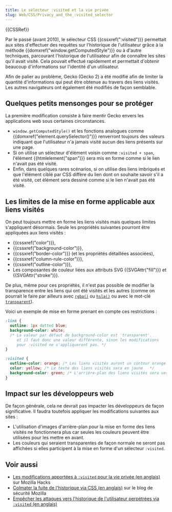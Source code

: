 ```yaml
---
title: Le sélecteur :visited et la vie privée
slug: Web/CSS/Privacy_and_the_:visited_selector
---
```


{{CSSRef}}

Par le passé (avant 2010), le sélecteur CSS {{cssxref(":visited")}} permettait aux sites d'effectuer des requêtes sur l'historique de l'utilisateur grâce à la méthode {{domxref("window.getComputedStyle")}} ou à d'autre techniques, parcourant l'historique de l'utilisateur afin de connaître les sites qu'il avait visité. Cela pouvait effectué rapidement et permettait d'obtenir beaucoup d'informations sur l'identité d'un utilisateur.

Afin de palier au problème, Gecko (Gecko 2) a été modifié afin de limiter la quantité d'informations qui peut être obtenue au travers des liens visités. Les autres navigateurs ont également été modifiés de façon semblable.

## Quelques petits mensonges pour se protéger

La première modification consiste à faire mentir Gecko envers les applications web sous certaines circonstances.

- `window.getComputedStyle()` et les fonctions analogues comme {{domxref("element.querySelector()")}} renverront toujours des valeurs indiquant que l'utilisateur n'a jamais visité aucun des liens présents sur une page.
- Si on utilise un sélecteur d'élément voisin comme `:visited + span`, l'élément {{htmlelement("span")}} sera mis en forme comme si le lien n'avait pas été visité.
- Enfin, dans quelques rares scénarios, si on utilise des liens imbriqués et que l'élément ciblé par CSS diffère du lien dont on souhaite savoir s'il a été visité, cet élément sera dessiné comme si le lien n'avait pas été visité.

## Les limites de la mise en forme applicable aux liens visités

On peut toujours mettre en forme les liens visités mais quelques limites s'appliquent désormais. Seule les propriétés suivantes pourront être appliquées aux liens visités :

- {{cssxref("color")}},
- {{cssxref("background-color")}},
- {{cssxref("border-color")}} (et les propriétés détaillées associées),
- {{cssxref("column-rule-color")}},
- {{cssxref("outline-color")}},
- Les composantes de couleur liées aux attributs SVG {{SVGAttr("fill")}} et {{SVGAttr("stroke")}}.

De plus, même pour ces propriétés, il n'est pas possible de modifier la transparence entre les liens qui ont été visités et les autres (comme on pourrait le faire par ailleurs avec [`rgba()`](<https://developer.mozilla.org/fr/docs/Web/CSS/Type_color#rgb()_et_rgba()>) ou [`hsla()`](</fr/docs/Web/CSS/Type_color#hsl()_et_hsla()>) ou avec le mot-clé [`transparent`](/fr/docs/Web/CSS/Type_color#Le_mot-clé_transparent)).

Voici un exemple de mise en forme prenant en compte ces restrictions :

```css
:link {
  outline: 1px dotted blue;
  background-color: white;
  /* La valeur par défaut de background-color est 'transparent'.
     et il faut donc une valeur différente, sinon les modifications
     pour :visited ne s'appliqueront pas. */
}

:visited {
  outline-color: orange; /* Les liens visités auront un contour orange */
  color: yellow; /* Le texte des liens visités sera en jaune   */
  background-color: green; /* L'arrière-plan des liens visités sera vert */
}
```

## Impact sur les développeurs web

De façon générale, cela ne devrait pas impacter les développeurs de façon significative. Il faudra toutefois appliquer les modifications suivantes aux sites :

- L'utilisation d'images d'arrière-plan pour la mise en forme des liens visités ne fonctionnera plus car seules les couleurs peuvent être utilisées pour les mettre en avant.
- Les couleurs qui seraient transparentes de façon normale ne seront pas affichées si elles participent à la mise en forme d'un sélecteur `:visited`.

## Voir aussi

- [Les modifications apportées à `:visited` pour la vie privée (en anglais)](https://hacks.mozilla.org/2010/03/privacy-related-changes-coming-to-css-vistited/) sur Mozilla Hacks
- [Colmater la fuite de l'historique via CSS (en anglais)](https://blog.mozilla.com/security/2010/03/31/plugging-the-css-history-leak/) sur le blog de sécurité Mozilla
- [Empêcher les attaques vers l'historique de l'utilisateur perpétrées via `:visited` (en anglais)](http://dbaron.org/mozilla/visited-privacy)
